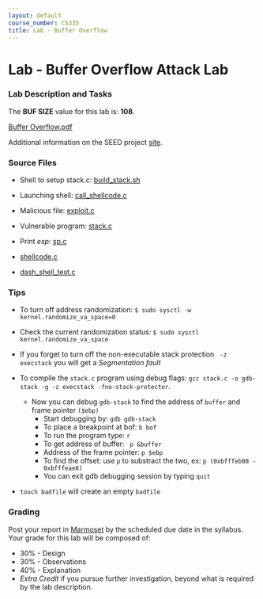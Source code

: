 ```yaml
---
layout: default
course_number: CS335
title: Lab - Buffer Overflow
---
```


# Lab - Buffer Overflow Attack Lab

### Lab Description and Tasks

The **BUF SIZE** value for this lab is: **108**.

[Buffer Overflow.pdf](Buffer_Overflow.pdf)


Additional information on the SEED project [site](http://www.cis.syr.edu/~wedu/seed/Labs_16.04/Software/Buffer_Overflow/).

### Source Files
- Shell to setup stack.c: [build_stack.sh](buffer/build_stack.sh)

- Launching shell: [call_shellcode.c](buffer/call_shellcode.c)
- Malicious file: [exploit.c](buffer/exploit.c)
- Vulnerable program: [stack.c](buffer/stack.c)

- Print *esp*: [sp.c](buffer/sp.c)
- [shellcode.c](buffer/shellcode.c)
- [dash_shell_test.c](buffer/dash_shell_test.c)

### Tips
 - To turn off address randomization: ```$ sudo sysctl -w kernel.randomize_va_space=0```
 - Check the current randomization status: ```$ sudo sysctl kernel.randomize_va_space```
 - If you forget to turn off the non-executable stack protection ``` -z execstack``` you will get a *Segmentation fault*
 - To compile the ```stack.c``` program using debug flags: ```gcc stack.c -o gdb-stack -g -z execstack -fno-stack-protector```.
   - Now you can debug ```gdb-stack``` to find the address of ```buffer``` and frame pointer ```($ebp)```
     - Start debugging by: ```gdb gdb-stack```
     - To place a breakpoint at bof: ```b bof```
     - To run the program type: ```r```
     - To get address of buffer: ``` p &buffer```
     - Address of the frame pointer: ```p $ebp```
     - To find the offset: use ```p``` to substract the two, ex: ```p (0xbfffeb08 - 0xbfffeae8)```
     - You can exit gdb debugging session by typing ```quit```

 - ```touch badfile``` will create an empty ```badfile```
### Grading

Post your report in [Marmoset](https://cs.ycp.edu/marmoset) by the scheduled due date in the syllabus. Your grade for this lab will be composed of:
- 30% - Design
- 30% - Observations
- 40% - Explanation
- *Extra Credit* if you pursue further investigation, beyond what is required by the lab description.
